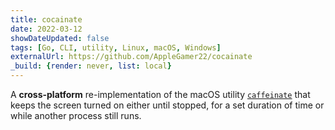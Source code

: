 ```yaml
---
title: cocainate
date: 2022-03-12
showDateUpdated: false
tags: [Go, CLI, utility, Linux, macOS, Windows]
externalUrl: https://github.com/AppleGamer22/cocainate
_build: {render: never, list: local}
---
```

A **cross-platform** re-implementation of the macOS utility [`caffeinate`](https://github.com/apple-oss-distributions/PowerManagement/tree/main/caffeinate) that keeps the screen turned on either until stopped, for a set duration of time or while another process still runs.
